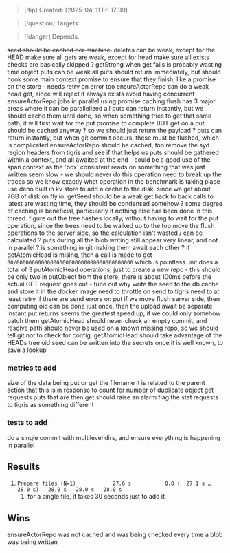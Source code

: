 
>[!tip] Created: [2025-04-11 Fri 17:39]

>[!question] Targets: 

>[!danger] Depends: 

~~seed should be cached per machine.~~
deletes can be weak, except for the HEAD
make sure all gets are weak, except for head
make sure all exists checks are basically skipped ? 
getStrong when get fails is probably wasting time
object puts can be weak
all puts should return immediately, but should hook some main context promise to ensure that they finish, like a promise on the store - needs retry on error too
ensureActorRepo can do a weak head get, since will reject if always exists
avoid having concurrent ensureActorRepo jobs in parallel using promise caching
flush has 3 major areas where it can be parallelized
all puts can return instantly, but we should cache them until done, so when something tries to get that same path, it will first wait for the put promise to complete
BUT get on a put should be cached anyway ? so we should just return the payload ?
puts can return instantly, but when git commit occurs, these must be flushed, which is complicated
ensureActorRepo should be cached, too
remove the syd region headers from tigris and see if that helps us
puts should be gathered within a context, and all awaited at the end - could be a good use of the span context as the 'box'
consistent reads on something that was just written seem slow - we should never do this operation
need to break up the traces so we know exactly what operation in the benchmark is taking place
use deno built in kv store to add a cache to the disk, since we get about 7GB of disk on fly.io.
getSeed should be a weak get
back to back calls to latest are wasting time, they should be condensed somehow ? some degree of caching is beneficial, particularly if nothing else has been done in this thread.
figure out the tree hashes locally, without having to wait for the put operation, since the trees need to be walked up to the top
move the flush operations to the server side, so the calculation isn't wasted / can be calculated ?
puts during all the blob writing still appear very linear, and not in parallel ? is something in git making them await each other ?
if getAtomicHead is mising, then a call is made to get `00/00000000000000000000000000000000000000` which is pointless.
init does a total of 3 putAtomicHead operations, just to create a new repo - this should be only two
in putObject from the store, there is about 100ms before the actual GET request goes out - tune out why
write the seed to the db cache and store it in the docker image
need to throttle on send to tigris
need to at least retry if there are send errors on put
if we move flush server side, then computing oid can be done just once, then the upload await be separate
instant put returns seems the greatest speed up, if we could only somehow batch them
getAtomicHead should never check an empty commit, and resolve path should never be used on a known missing repo, so we should tell git not to check for config.
getAtomicHead should take advantage of the HEADs tree oid
seed can be written into the secrets once it is well known, to save a lookup
### metrics to add
size of the data being put or get
the filename it is related to
the parent action that this is in response to
count for number of duplicate object get requests
puts that are then get should raise an alarm
flag the stat requests to tigris as something different

### tests to add
do a single commit with multilevel dirs, and ensure everything is happening in parallel

## Results

1. `Prepare files (N=1)            27.6 s           0.0 (  27.1 s …   28.0 s)   28.0 s   28.0 s   28.0 s`
	1. for a single file, it takes 30 seconds just to add it


## Wins
ensureActorRepo was not cached and was being checked every time a blob was being written
